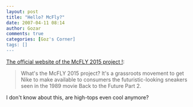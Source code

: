```yaml
---
layout: post
title: "Hello? McFly?"
date: 2007-04-11 08:14
author: Gozar
comments: true
categories: [Goz's Corner]
tags: []
---
```

<a href="http://www.mcfly2015.com/">The official website of the McFLY 2015 project !</a>:<blockquote>What's the McFLY 2015 project?  It's a grassroots movement to get Nike to make available to consumers the futuristic-looking sneakers seen in the 1989 movie Back to the Future Part 2.<br />
</blockquote>I don't know about this, are high-tops even cool anymore?
